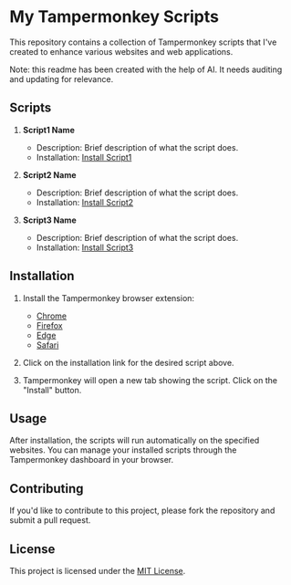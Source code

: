 # My Tampermonkey Scripts

This repository contains a collection of Tampermonkey scripts that I've created to enhance various websites and web applications.

Note: this readme has been created with the help of AI.  It needs auditing and updating for relevance.

## Scripts

1. **Script1 Name**
   - Description: Brief description of what the script does.
   - Installation: [Install Script1](https://gitlab.com/your-username/your-repo/-/raw/main/scripts/script1.user.js)

2. **Script2 Name**
   - Description: Brief description of what the script does.
   - Installation: [Install Script2](https://gitlab.com/your-username/your-repo/-/raw/main/scripts/script2.user.js)

3. **Script3 Name**
   - Description: Brief description of what the script does.
   - Installation: [Install Script3](https://gitlab.com/your-username/your-repo/-/raw/main/scripts/script3.user.js)

## Installation

1. Install the Tampermonkey browser extension:
   - [Chrome](https://chrome.google.com/webstore/detail/tampermonkey/dhdgffkkebhmkfjojejmpbldmpobfkfo)
   - [Firefox](https://addons.mozilla.org/en-US/firefox/addon/tampermonkey/)
   - [Edge](https://microsoftedge.microsoft.com/addons/detail/tampermonkey/iikmkjmpaadaobahmlepeloendndfphd)
   - [Safari](https://apps.apple.com/us/app/tampermonkey/id1482490089)

2. Click on the installation link for the desired script above.

3. Tampermonkey will open a new tab showing the script. Click on the "Install" button.

## Usage

After installation, the scripts will run automatically on the specified websites. You can manage your installed scripts through the Tampermonkey dashboard in your browser.

## Contributing

If you'd like to contribute to this project, please fork the repository and submit a pull request.

## License

This project is licensed under the [MIT License](LICENSE).